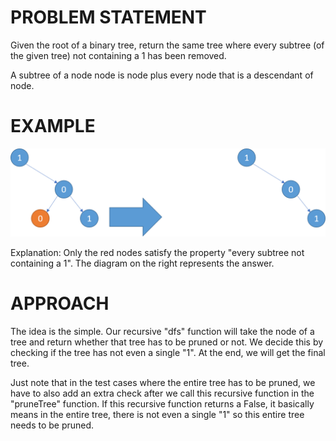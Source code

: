 # PROBLEM STATEMENT

Given the root of a binary tree, return the same tree where every subtree (of the given tree) not containing a 1 has been removed.

A subtree of a node node is node plus every node that is a descendant of node.

# EXAMPLE

![alt text](image.png)

Explanation: 
Only the red nodes satisfy the property "every subtree not containing a 1".
The diagram on the right represents the answer.

# APPROACH

The idea is the simple. Our recursive "dfs" function will take the node of a tree and return whether that tree has to be pruned or not. We decide this by checking if the tree has not even a single "1". At the end, we will get the final tree.

Just note that in the test cases where the entire tree has to be pruned, we have to also add an extra check after we call this recursive function in the "pruneTree" function. If this recursive function returns a False, it basically means in the entire tree, there is not even a single "1" so this entire tree needs to be pruned.